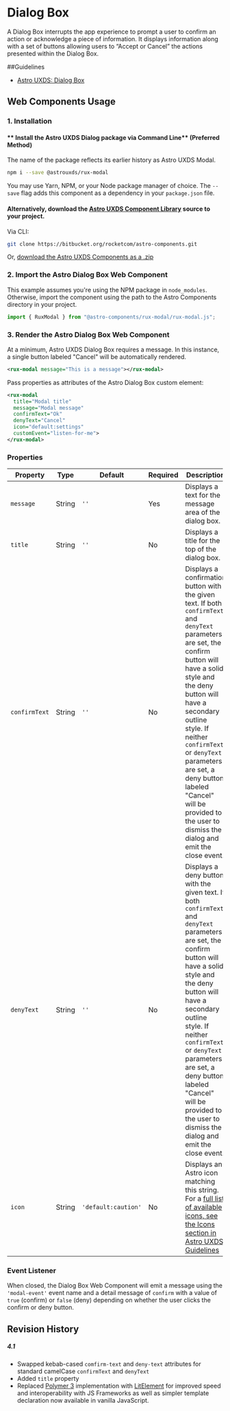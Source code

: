 # Dialog Box
A Dialog Box interrupts the app experience to prompt a user to confirm an action or acknowledge a piece of information. It displays information along with a set of buttons allowing users to “Accept or Cancel” the actions presented within the Dialog Box.


##Guidelines

* [Astro UXDS: Dialog Box](https://astrouxds.com/ui-components/dialog-box)

## Web Components Usage

### 1. Installation
#### ** Install the Astro UXDS Dialog package via Command Line** (Preferred Method)

The name of the package reflects its earlier history as Astro UXDS Modal.

```sh
npm i --save @astrouxds/rux-modal
```

You may use Yarn, NPM, or your Node package manager of choice. The `--save` flag adds this component as a dependency in your `package.json` file.


#### **Alternatively**, download the [Astro UXDS Component Library](https://bitbucket.org/rocketcom/astro-components/src/master/) source to your project.
Via CLI: 

```sh
git clone https://bitbucket.org/rocketcom/astro-components.git
```

Or, [download the Astro UXDS Components as a .zip](https://bitbucket.org/rocketcom/astro-components/get/master.zip)


### 2. Import the Astro Dialog Box Web Component
This example assumes you're using the NPM package in `node_modules`. Otherwise, import the component using the path to the Astro Components directory in your project.

```javascript
import { RuxModal } from "@astro-components/rux-modal/rux-modal.js";
```

### 3. Render the Astro Dialog Box Web Component
At a minimum, Astro UXDS Dialog Box requires a message. In this instance, a single button labeled "Cancel" will be automatically rendered.

```xml
<rux-modal message="This is a message"></rux-modal>
```

Pass properties as attributes of the Astro Dialog Box custom element:

```xml
<rux-modal
  title="Modal title"
  message="Modal message"
  confirmText="Ok"
  denyText="Cancel"
  icon="default:settings"
  customEvent="listen-for-me">
</rux-modal>
```


### Properties
| Property | Type | Default | Required | Description |
| --- | --- | --- | --- | --- |
| `message` | String | `''` | Yes | Displays a text for the message area of the dialog box. |
| `title` | String | `''` |  No | Displays a title for the top of the dialog box. |
| `confirmText` | String | `''` | No | Displays a confirmation button with the given text. If both `confirmText` and `denyText` parameters are set, the confirm button will have a solid style and the deny button will have a secondary outline style. If neither `confirmText` or `denyText` parameters are set, a deny button labeled "Cancel" will be provided to the user to dismiss the dialog and emit the close event. |
| `denyText`    | String | `''` |  No | Displays a deny button with the given text. If both `confirmText` and `denyText` parameters are set, the confirm button will have a solid style and the deny button will have a secondary outline style. If neither `confirmText` or `denyText` parameters are set, a deny button labeled "Cancel" will be provided to the user to dismiss the dialog and emit the close event. |
| `icon`         | String | `'default:caution'` |  No |  Displays an Astro icon matching this string. For a [full list of available icons, see the Icons section in Astro UXDS Guidelines](https://astrouxds.com/ui-components/icons-and-symbols)  |

### Event Listener
When closed, the Dialog Box Web Component will emit a message using the `'modal-event'` event name and a detail message of `confirm` with a value of `true` (confirm) or `false` (deny) depending on whether the user clicks the confirm or deny button.


## Revision History
##### **4.1**
- Swapped kebab-cased `comfirm-text` and `deny-text` attributes for standard camelCase `confirmText` and `denyText`
- Added `title` property
- Replaced [Polymer 3](https://www.polymer-project.org) implementation with [LitElement](https://lit-element.polymer-project.org/) for improved speed and interoperability with JS Frameworks as well as simpler template declaration now available in vanilla JavaScript.
